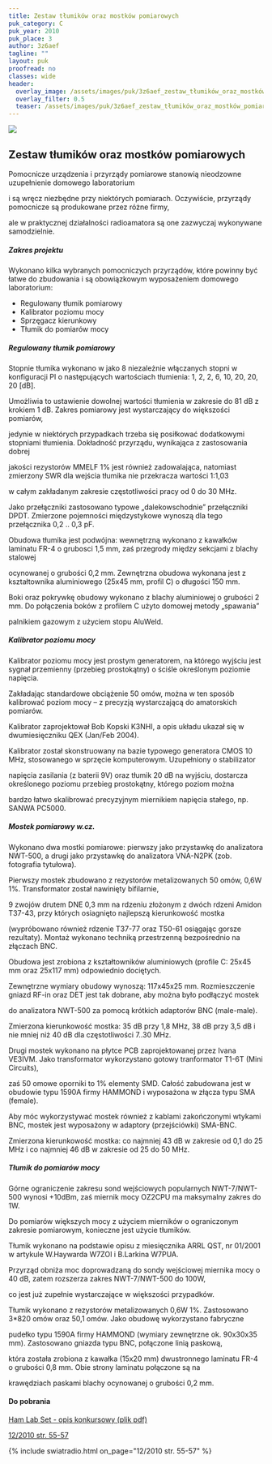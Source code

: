 ```yaml
---
title: Zestaw tłumików oraz mostków pomiarowych
puk_category: C
puk_year: 2010
puk_place: 3
author: 3z6aef
tagline: ""
layout: puk
proofread: no
classes: wide
header:
  overlay_image: /assets/images/puk/3z6aef_zestaw_tłumików_oraz_mostków_pomiarowych.jpg
  overlay_filter: 0.5
  teaser: /assets/images/puk/3z6aef_zestaw_tłumików_oraz_mostków_pomiarowych.jpg
---
```






 



![](assets/data/img/projects/2010-3-0.jpg) 



Zestaw tłumików oraz mostków pomiarowych
----------------------------------------





 Pomocnicze urządzenia i przyrządy pomiarowe stanowią nieodzowne uzupełnienie domowego laboratorium

 i są wręcz niezbędne przy niektórych pomiarach. Oczywiście, przyrządy pomocnicze są produkowane przez różne firmy,

 ale w praktycznej działalności radioamatora są one zazwyczaj wykonywane samodzielnie.




##### Zakres projektu



Wykonano kilka wybranych pomocniczych przyrządów, które powinny być łatwe do zbudowania i są obowiązkowym wyposażeniem domowego laboratorium:



* Regulowany tłumik pomiarowy
* Kalibrator poziomu mocy
* Sprzęgacz kierunkowy
* Tłumik do pomiarów mocy




##### Regulowany tłumik pomiarowy




Stopnie tłumika wykonano w jako 8 niezależnie włączanych stopni w konfiguracji PI o następujących wartościach tłumienia: 1, 2, 2, 6, 10, 20, 20, 20 [dB].

Umożliwia to ustawienie dowolnej wartości tłumienia w zakresie do 81 dB z krokiem 1 dB. Zakres pomiarowy jest wystarczający do większości pomiarów,

jedynie w niektórych przypadkach trzeba się posiłkować dodatkowymi stopniami tłumienia. Dokładność przyrządu, wynikająca z zastosowania dobrej

jakości rezystorów MMELF 1% jest również zadowalająca, natomiast zmierzony SWR dla wejścia tłumika nie przekracza wartości 1:1,03

w całym zakładanym zakresie częstotliwości pracy od 0 do 30 MHz.






Jako przełączniki zastosowano typowe „dalekowschodnie” przełączniki DPDT. Zmierzone pojemności międzystykowe wynoszą dla tego przełącznika 0,2 .. 0,3 pF.

Obudowa tłumika jest podwójna: wewnętrzną wykonano z kawałków laminatu FR-4 o grubosci 1,5 mm, zaś przegrody między sekcjami z blachy stalowej

ocynowanej o grubości 0,2 mm. Zewnętrzna obudowa wykonana jest z kształtownika aluminiowego (25x45 mm, profil C) o długości 150 mm.

Boki oraz pokrywkę obudowy wykonano z blachy aluminiowej o grubości 2 mm. Do połączenia boków z profilem C użyto domowej metody „spawania”

palnikiem gazowym z użyciem stopu AluWeld.




##### Kalibrator poziomu mocy




Kalibrator poziomu mocy jest prostym generatorem, na którego wyjściu jest sygnał przemienny (przebieg prostokątny) o ściśle określonym poziomie napięcia.

Zakładając standardowe obciążenie 50 omów, można w ten sposób kalibrować poziom mocy – z precyzją wystarczającą do amatorskich pomiarów.

Kalibrator zaprojektował Bob Kopski K3NHI, a opis układu ukazał się w dwumiesięczniku QEX (Jan/Feb 2004).






Kalibrator został skonstruowany na bazie typowego generatora CMOS 10 MHz, stosowanego w sprzęcie komputerowym. Uzupełniony o stabilizator

napięcia zasilania (z baterii 9V) oraz tłumik 20 dB na wyjściu, dostarcza określonego poziomu przebieg prostokątny, którego poziom można

bardzo łatwo skalibrować precyzyjnym miernikiem napięcia stałego, np. SANWA PC5000.




##### Mostek pomiarowy w.cz.




Wykonano dwa mostki pomiarowe: pierwszy jako przystawkę do analizatora NWT-500, a drugi jako przystawkę do analizatora VNA-N2PK (zob. fotografia tytułowa).






Pierwszy mostek zbudowano z rezystorów metalizowanych 50 omów, 0,6W 1%. Transformator został nawinięty bifilarnie,

9 zwojów drutem DNE 0,3 mm na rdzeniu złożonym z dwóch rdzeni Amidon T37-43, przy których osiagnięto najlepszą kierunkowość mostka

(wypróbowano również rdzenie T37-77 oraz T50-61 osiągając gorsze rezultaty). Montaż wykonano techniką przestrzenną bezpośrednio na złączach BNC.

Obudowa jest zrobiona z kształtowników aluminiowych (profile C: 25x45 mm oraz 25x117 mm) odpowiednio dociętych.

Zewnętrzne wymiary obudowy wynoszą: 117x45x25 mm. Rozmieszczenie gniazd RF-in oraz DET jest tak dobrane, aby można było podłączyć mostek

do analizatora NWT-500 za pomocą krótkich adaptorów BNC (male-male).




Zmierzona kierunkowość mostka: 35 dB przy 1,8 MHz, 38 dB przy 3,5 dB i nie mniej niż 40 dB dla częstotliwości 7..30 MHz.




 Drugi mostek wykonano na płytce PCB zaprojektowanej przez Ivana VE3IVM. Jako transformator wykorzystano gotowy tranformator T1-6T (Mini Circuits),

 zaś 50 omowe oporniki to 1% elementy SMD. Całość zabudowana jest w obudowie typu 1590A firmy HAMMOND i wyposażona w złącza typu SMA (female).

 Aby móc wykorzystywać mostek również z kablami zakończonymi wtykami BNC, mostek jest wyposażony w adaptory (przejściówki) SMA-BNC.


Zmierzona kierunkowość mostka: co najmniej 43 dB w zakresie od 0,1 do 25 MHz i co najmniej 46 dB w zakresie od 25 do 50 MHz.


##### Tłumik do pomiarów mocy




Górne ograniczenie zakresu sond wejściowych popularnych NWT-7/NWT-500 wynosi +10dBm, zaś miernik mocy OZ2CPU ma maksymalny zakres do 1W.

Do pomiarów większych mocy z użyciem mierników o ograniczonym zakresie pomiarowym, konieczne jest użycie tłumików.






Tłumik wykonano na podstawie opisu z miesięcznika ARRL QST, nr 01/2001 w artykule W.Haywarda W7ZOI i B.Larkina W7PUA.

Przyrząd obniża moc doprowadzaną do sondy wejściowej miernika mocy o 40 dB, zatem rozszerza zakres NWT-7/NWT-500 do 100W,

co jest już zupełnie wystarczające w większości przypadków.






Tłumik wykonano z rezystorów metalizowanych 0,6W 1%. Zastosowano 3\*820 omów oraz 50,1 omów. Jako obudowę wykorzystano fabryczne

pudełko typu 1590A firmy HAMMOND (wymiary zewnętrzne ok. 90x30x35 mm). Zastosowano gniazda typu BNC, połączone linią paskową,

która została zrobiona z kawałka (15x20 mm) dwustronnego laminatu FR-4 o grubości 0,8 mm. Obie strony laminatu połączone są na

krawędziach paskami blachy ocynowanej o grubości 0,2 mm.





#### Do pobrania

[Ham Lab Set - opis konkursowy (plik pdf)](assets/data/download/3Z6AEF_HamLabSet.pdf)

[12/2010 str. 55-57](http://www.swiatradio.com.pl/virtual/modules.php?name=Downloads&d_op=getit&lid=31)

{% include swiatradio.html on_page="12/2010 str. 55-57" %}




 


